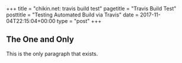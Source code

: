 +++
title = "chikin.net: travis build test"
pagetitle = "Travis Build Test"
posttitle = "Testing Automated Build via Travis"
date = 2017-11-04T22:15:04+00:00
type = "post"
+++

<p></p>
<h2>The One and Only</h2>
<p></p>

<p class='blogpost'>
		This is the only paragraph that exists.
</p>
